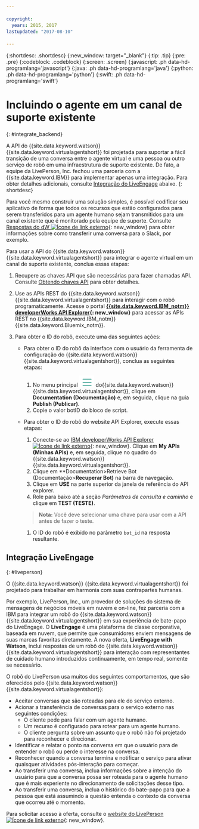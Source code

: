 ```yaml
---

copyright:
  years: 2015, 2017
lastupdated: "2017-08-10"

---
```


{:shortdesc: .shortdesc}
{:new_window: target="_blank"}
{:tip: .tip}
{:pre: .pre}
{:codeblock: .codeblock}
{:screen: .screen}
{:javascript: .ph data-hd-programlang='javascript'}
{:java: .ph data-hd-programlang='java'}
{:python: .ph data-hd-programlang='python'}
{:swift: .ph data-hd-programlang='swift'}

# Incluindo o agente em um canal de suporte existente
{: #integrate_backend}

A API do {{site.data.keyword.watson}} {{site.data.keyword.virtualagentshort}} foi projetada para suportar a fácil transição de uma conversa entre o agente virtual e uma pessoa ou outro serviço de robô em uma infraestrutura de suporte existente. De fato, a equipe da LivePerson, Inc. fechou uma parceria com a {{site.data.keyword.IBM}} para implementar apenas uma integração. Para obter detalhes adicionais, consulte [Integração do LiveEngage](integrate_backend.html#liveperson) abaixo.
{: shortdesc}

Para você mesmo construir uma solução simples, é possível codificar seu aplicativo de forma que todos os recursos que estão configurados para serem transferidos para um agente humano sejam transmitidos para um canal existente que é monitorado pela equipe de suporte. Consulte [Respostas do dW ![Ícone de link externo](../../icons/launch-glyph.svg "Ícone de link externo")](https://developer.ibm.com/answers/questions/318623/where-can-i-find-documentation-examples-on-integra/ "Ícone de link externo"){: new_window} para obter informações sobre como transferir uma conversa para o Slack, por exemplo. 

Para usar a API do {{site.data.keyword.watson}} {{site.data.keyword.virtualagentshort}} para integrar o agente virtual em um canal de suporte existente, conclua essas etapas:

1.  Recupere as chaves API que são necessárias para fazer chamadas API. Consulte [Obtendo chaves API](publish.html#api-keys) para obter detalhes. 

1.  Use as APIs REST do {{site.data.keyword.watson}} {{site.data.keyword.virtualagentshort}} para interagir com o robô programaticamente. Acesse o portal **[{{site.data.keyword.IBM_notm}} developerWorks API Explorer](https://developer.ibm.com/api/view/id-339:title-Watson_Virtual_Agent){: new_window}** para acessar as APIs REST no {{site.data.keyword.IBM_notm}} {{site.data.keyword.Bluemix_notm}}.

1.  Para obter o ID do robô, execute uma das seguintes ações:
    - Para obter o ID do robô da interface com o usuário da ferramenta de configuração do {{site.data.keyword.watson}} {{site.data.keyword.virtualagentshort}}, conclua as seguintes etapas:
      1.  No menu principal ![Icon with three horizontal lines](images/hamburger.png)  do{{site.data.keyword.watson}} {{site.data.keyword.virtualagentshort}}, clique em **Documentation (Documentação)** e, em seguida, clique na guia **Publish (Publicar)**.
      1.  Copie o valor botID do bloco de script.

    - Para obter o ID do robô do website API Explorer, execute essas etapas:
      1.  Conecte-se ao [IBM developerWorks API Explorer ![Ícone de link externo](../../icons/launch-glyph.svg "Ícone de link externo")](https://developer.ibm.com/api/ "Ícone de link externo"){: new_window}. Clique em **My APIs (Minhas APIs)** e, em seguida, clique no quadro do {{site.data.keyword.watson}} {{site.data.keyword.virtualagentshort}}. 
      1.  Clique em **Documentation>Retrieve Bot (Documentação>**Recuperar Bot)** na barra de navegação. 
      1.  Clique em **USE** na parte superior da janela de referência do API explorer.
      1.  Role para baixo até a seção *Parâmetros de consulta e caminho* e clique em **TEST (TESTE)**.
      >**Nota:** Você deve selecionar uma chave para usar com a API antes de fazer o teste. 

      1.  O ID do robô é exibido no parâmetro `bot_id` na resposta resultante. 

## Integração LiveEngage
{: #liveperson}

O {{site.data.keyword.watson}} {{site.data.keyword.virtualagentshort}} foi projetado para trabalhar em harmonia com suas contrapartes humanas. 

Por exemplo, LivePerson, Inc., um provedor de soluções do sistema de mensagens de negócios móveis em nuvem e on-line, fez parceria com a IBM para integrar um robô do {{site.data.keyword.watson}} {{site.data.keyword.virtualagentshort}} em sua experiência de bate-papo do LiveEngage. O **LiveEngage** é uma plataforma de classe corporativa, baseada em nuvem, que permite que consumidores enviem mensagens de suas marcas favoritas diretamente. A nova oferta, **LiveEngage with Watson**, inclui respostas de um robô do {{site.data.keyword.watson}} {{site.data.keyword.virtualagentshort}} para interação com representantes de cuidado humano introduzidos continuamente, em tempo real, somente se necessário.

O robô do LivePerson usa muitos dos seguintes comportamentos, que são oferecidos pelo {{site.data.keyword.watson}} {{site.data.keyword.virtualagentshort}}:

- Aceitar conversas que são roteadas para ele do serviço externo. 
- Acionar a transferência de conversas para o serviço externo nas seguintes condições:
    - O cliente pede para falar com um agente humano.
    - Um recurso é configurado para rotear para um agente humano.
    - O cliente pergunta sobre um assunto que o robô não foi projetado para reconhecer e direcionar. 
- Identificar e relatar o ponto na conversa em que o usuário para de entender o robô ou perde o interesse na conversa.
- Reconhecer quando a conversa termina e notificar o serviço para ativar quaisquer atividades pós-interação para começar. 
- Ao transferir uma conversa, inclua informações sobre a intenção do usuário para que a conversa possa ser roteada para o agente humano que é mais experiente no direcionamento de solicitações desse tipo. 
- Ao transferir uma conversa, inclua o histórico do bate-papo para que a pessoa que está assumindo a questão entenda o contexto da conversa que ocorreu até o momento.

Para solicitar acesso à oferta, consulte o [website do LivePerson ![Ícone de link externo](../../icons/launch-glyph.svg "Ícone de link externo")](https://engage.liveperson.com/usage/watson/?utm_medium=website&utm_source=IBM&utm_campaign=Watson "Ícone de link externo"){: new_window}.
